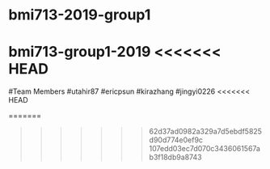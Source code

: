 # bmi713-2019-group1
bmi713-group1-2019
<<<<<<< HEAD
=======
#Team Members
#utahir87 
#ericpsun
#kirazhang
#jingyi0226
<<<<<<< HEAD


=======

>>>>>>> 62d37ad0982a329a7d5ebdf5825d90d774e0ef9c
>>>>>>> 107edd03ec7d070c3436061567ab3f18db9a8743
